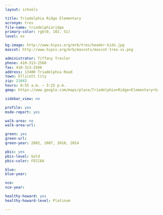```yaml
---
layout: schools

title: Triadelphia Ridge Elementary
acronym: tres
file-name: triadelphiaridge
primary-color: rgb(0, 102, 51)
level: es

bg-image: http://www.hcpss.org/mrb/tres/header-kids.jpg
mascot: http://www.hcpss.org/mrb/mascots/mascot-tres-xs.png

administrator: Tiffany Tresler
phone: 410-313-2560
fax: 410-313-2566
address: 13400 Triadelphia Road
town: Ellicott City
zip: 21042
hours: 8:55 a.m. – 3:25 p.m.
gmap: https://www.google.com/maps/place/Triadelphia+Ridge+Elementary+School/@39.266243,-76.9814639,17z/data=!3m1!4b1!4m2!3m1!1s0x89c82795c3f49783:0xeda95d1fd20c34ac?hl=en

sidebar_view: no

profile: yes
msde-report: yes 

walk-area: no
walk-area-url:

green: yes
green-url:
green-year: 2002, 2007, 2010, 2014

pbis: yes
pbis-level: Gold
pbis-color: FECC6A

blue: 
blue-year:

nce:
nce-year:

healthy-howard: yes
healthy-howard-level: Platinum

---
```

